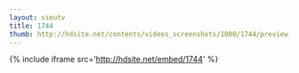 ```yaml
---
layout: sieutv
title: 1744
thumb: http://hdsite.net/contents/videos_screenshots/1000/1744/preview_360p.mp4.jpg
---
```

{% include iframe src='http://hdsite.net/embed/1744' %}
 
